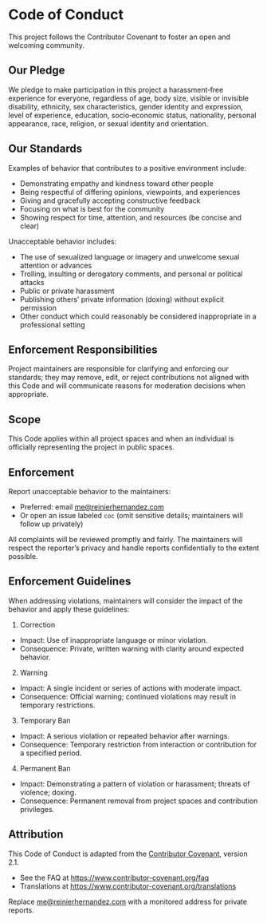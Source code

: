 # Code of Conduct

This project follows the Contributor Covenant to foster an open and welcoming community.

## Our Pledge
We pledge to make participation in this project a harassment‑free experience for everyone, regardless of age, body size, visible or invisible disability, ethnicity, sex characteristics, gender identity and expression, level of experience, education, socio‑economic status, nationality, personal appearance, race, religion, or sexual identity and orientation.

## Our Standards
Examples of behavior that contributes to a positive environment include:
- Demonstrating empathy and kindness toward other people
- Being respectful of differing opinions, viewpoints, and experiences
- Giving and gracefully accepting constructive feedback
- Focusing on what is best for the community
- Showing respect for time, attention, and resources (be concise and clear)

Unacceptable behavior includes:
- The use of sexualized language or imagery and unwelcome sexual attention or advances
- Trolling, insulting or derogatory comments, and personal or political attacks
- Public or private harassment
- Publishing others’ private information (doxing) without explicit permission
- Other conduct which could reasonably be considered inappropriate in a professional setting

## Enforcement Responsibilities
Project maintainers are responsible for clarifying and enforcing our standards; they may remove, edit, or reject contributions not aligned with this Code and will communicate reasons for moderation decisions when appropriate.

## Scope
This Code applies within all project spaces and when an individual is officially representing the project in public spaces.

## Enforcement
Report unacceptable behavior to the maintainers:
- Preferred: email me@reinierhernandez.com
- Or open an issue labeled `coc` (omit sensitive details; maintainers will follow up privately)

All complaints will be reviewed promptly and fairly. The maintainers will respect the reporter’s privacy and handle reports confidentially to the extent possible.

## Enforcement Guidelines
When addressing violations, maintainers will consider the impact of the behavior and apply these guidelines:

1. Correction
- Impact: Use of inappropriate language or minor violation.
- Consequence: Private, written warning with clarity around expected behavior.

2. Warning
- Impact: A single incident or series of actions with moderate impact.
- Consequence: Official warning; continued violations may result in temporary restrictions.

3. Temporary Ban
- Impact: A serious violation or repeated behavior after warnings.
- Consequence: Temporary restriction from interaction or contribution for a specified period.

4. Permanent Ban
- Impact: Demonstrating a pattern of violation or harassment; threats of violence; doxing.
- Consequence: Permanent removal from project spaces and contribution privileges.

## Attribution
This Code of Conduct is adapted from the [Contributor Covenant](https://www.contributor-covenant.org), version 2.1.
- See the FAQ at https://www.contributor-covenant.org/faq
- Translations at https://www.contributor-covenant.org/translations

Replace me@reinierhernandez.com with a monitored address for private reports.
